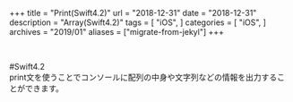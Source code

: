+++
title = "Print(Swift4.2)"
url = "2018-12-31"
date = "2018-12-31"
description = "Array(Swift4.2)"
tags = [
  "iOS",
]
categories = [
    "iOS",
]
archives = "2019/01"
aliases = ["migrate-from-jekyl"]
+++

<br>

#Swift4.2  
print文を使うことでコンソールに配列の中身や文字列などの情報を出力することができます。


<script src="https://gist.github.com/O-Junpei/32a5878d69ff5389dc23a3875493e393.js"></script>
